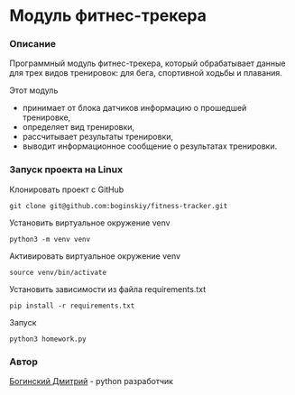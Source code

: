 # Модуль фитнес-трекера

### Описание
Программный модуль фитнес-трекера, который обрабатывает данные для трех видов тренировок: для бега, спортивной ходьбы и плавания.

Этот модуль
* принимает от блока датчиков информацию о прошедшей тренировке,
* определяет вид тренировки,
* рассчитывает результаты тренировки,
* выводит информационное сообщение о результатах тренировки.

### Запуск проекта на Linux
Клонировать проект c GitHub
```
git clone git@github.com:boginskiy/fitness-tracker.git
```
Установить виртуальное окружение venv
```
python3 -m venv venv
```
Активировать виртуальное окружение venv
```
source venv/bin/activate
```
Установить зависимости из файла requirements.txt
```
pip install -r requirements.txt
``` 
Запуск
```
python3 homework.py
```

### **Автор**
[Богинский Дмитрий](https://github.com/boginskiy) - python разработчик
